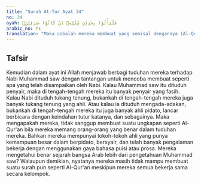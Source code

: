 ```yaml
---
title: "Surah At-Tur Ayat 34"
no: 34
ayah: فَلْيَأْتُوْا بِحَدِيْثٍ مِّثْلِهٖٓ اِنْ كَانُوْا صٰدِقِيْنَۗ  
arabic_no: ٣٤
translation: "Maka cobalah mereka membuat yang semisal dengannya (Al-Qur'an) jika mereka orang-orang yang benar. "
---
```


## Tafsir

Kemudian dalam ayat ini Allah menjawab berbagi tuduhan mereka terhadap Nabi Muhammad saw dengan tantangan untuk mencoba membuat seperti apa yang telah disampaikan oleh Nabi. Kalau Muhammad saw itu dituduh penyair, maka di tengah-tengah mereka itu banyak penyair yang fasih. Kalau Nabi dituduh tukang tenung, bukankah di tengah-tengah mereka juga banyak tukang tenung yang ahli. Atau kalau ia dituduh mengada-adakan, bukankah di tengah-tengah mereka itu juga banyak ahli pidato, lancar berbicara dengan keindahan tutur katanya, dan sebagainya. Maka mengapakah mereka, tidak sanggup membuat suatu ungkapan seperti Al-Qur'an bila mereka memang orang-orang yang benar dalam tuduhan mereka. Bahkan mereka mempunyai tokoh-tokoh ahli yang punya kemampuan besar dalam berpidato, bersyair, dan telah banyak pengalaman bekerja dengan menggunakan gaya bahasa puisi atau prosa. Mereka mengetahui benar sejarah bangsa Arab lebih dari pengetahuan Muhammad saw? Walaupun demikian, nyatanya mereka masih tidak mampu membuat suatu surah pun seperti Al-Qur'an meskipun mereka semua bekerja sama secara kelompok.